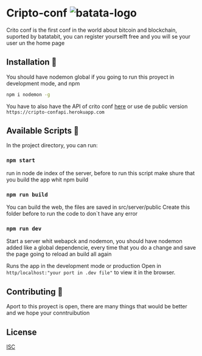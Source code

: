 
# Cripto-conf ![batata-logo](https://cript-conf.herokuapp.com/assets/batata.svg) 
Crito conf is the first conf in the world about bitcoin and blockchain, suported by batatabit, you can register yourselft free and you will se your user un the home page


## Installation :wrench:
You should have nodemon global if you going to run this proyect in development mode, and npm 

```bash
npm i nodemon -g
```
You have to also have the API of crito conf [here](https://github.com/bueno12223/cripto-conf-API) or use de public version `https://cripto-confapi.herokuapp.com`


## Available Scripts :file_folder:

In the project directory, you can run:

### `npm start`
run in node de index of the server, before to run this script make shure that you build the app whit npm build

### `npm run build`
You can build the web, the files are saved in src/server/public
Create this folder before to run the code to don`t have any error

### `npm run dev`
Start a server whit webapck and nodemon, you should have nodemon added like a global dependencie, every time that you do a change and save the page going to reload an build all again

Runs the app in the development mode or production
Open in `http/localhost:"your port in .dev file"` to view it in the browser.

## Contributing :busts_in_silhouette:
Aport to this proyect is open, there are many things that would be better and we hope your conntruibution

## License
[ISC](https://opensource.org/licenses/ISC)
